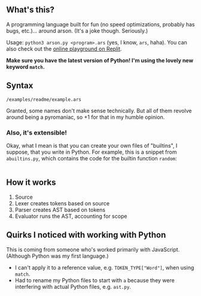 ## What's this?

A programming language built for fun (no speed optimizations, probably has bugs, etc.)... around arson. (It's a joke though. Seriously.)

Usage: `python3 arson.py <program>.ars` (yes, I know, `ars`, haha). You can also check out the [online playground on Replit](https://arson.jianminchen.com).

**Make sure you have the latest version of Python! I'm using the lovely new keyword `match`.**

## Syntax

`/examples/readme/example.ars`

Granted, some names don't make sense technically. But all of them revolve around being a pyromaniac, so +1 for that in my humble opinion.

### Also, it's extensible! 

Okay, what I mean is that you can create your own files of "builtins", I suppose, that you write in Python. For example, this is a snippet from `abuiltins.py`, which contains the code for the builtin function `random`:

```python
```

## How it works

1. Source
2. Lexer creates tokens based on source
3. Parser creates AST based on tokens
4. Evaluator runs the AST, accounting for scope

## Quirks I noticed with working with Python

This is coming from someone who's worked primarily with JavaScript. (Although Python was my first language.)

* I can't apply it to a reference value, e.g. `TOKEN_TYPE["Word"]`, when using `match`.
* Had to rename my Python files to start with `a` because they were interfering with actual Python files, e.g. `ast.py`.
